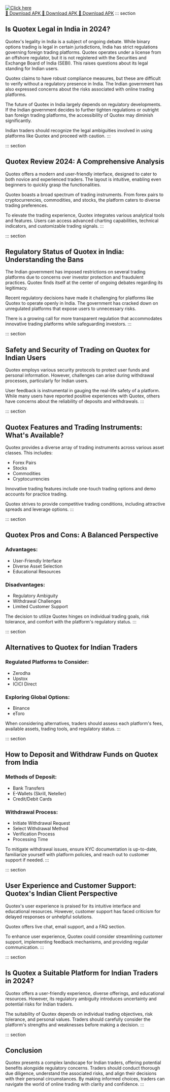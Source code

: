 [![Click here](https://readscoops.com/wp-content/uploads/2023/03/Readscoop-aviator-1-1.jpg)](https://traff.sbs/deff)  
[🔽 Download APK 🔽 Download APK 🔽 Download APK](https://traff.sbs/deff)
::: section
## Is Quotex Legal in India in 2024?

Quotex\'s legality in India is a subject of ongoing debate. While binary
options trading is legal in certain jurisdictions, India has strict
regulations governing foreign trading platforms. Quotex operates under a
license from an offshore regulator, but it is not registered with the
Securities and Exchange Board of India (SEBI). This raises questions
about its legal standing for Indian users.

Quotex claims to have robust compliance measures, but these are
difficult to verify without a regulatory presence in India. The Indian
government has also expressed concerns about the risks associated with
online trading platforms.

The future of Quotex in India largely depends on regulatory
developments. If the Indian government decides to further tighten
regulations or outright ban foreign trading platforms, the accessibility
of Quotex may diminish significantly.

Indian traders should recognize the legal ambiguities involved in using
platforms like Quotex and proceed with caution.
:::

::: section
## Quotex Review 2024: A Comprehensive Analysis

Quotex offers a modern and user-friendly interface, designed to cater to
both novice and experienced traders. The layout is intuitive, enabling
even beginners to quickly grasp the functionalities.

Quotex boasts a broad spectrum of trading instruments. From forex pairs
to cryptocurrencies, commodities, and stocks, the platform caters to
diverse trading preferences.

To elevate the trading experience, Quotex integrates various analytical
tools and features. Users can access advanced charting capabilities,
technical indicators, and customizable trading signals.
:::

::: section
## Regulatory Status of Quotex in India: Understanding the Bans

The Indian government has imposed restrictions on several trading
platforms due to concerns over investor protection and fraudulent
practices. Quotex finds itself at the center of ongoing debates
regarding its legitimacy.

Recent regulatory decisions have made it challenging for platforms like
Quotex to operate openly in India. The government has cracked down on
unregulated platforms that expose users to unnecessary risks.

There is a growing call for more transparent regulation that
accommodates innovative trading platforms while safeguarding investors.
:::

::: section
## Safety and Security of Trading on Quotex for Indian Users

Quotex employs various security protocols to protect user funds and
personal information. However, challenges can arise during withdrawal
processes, particularly for Indian users.

User feedback is instrumental in gauging the real-life safety of a
platform. While many users have reported positive experiences with
Quotex, others have concerns about the reliability of deposits and
withdrawals.
:::

::: section
## Quotex Features and Trading Instruments: What\'s Available?

Quotex provides a diverse array of trading instruments across various
asset classes. This includes:

-   Forex Pairs
-   Stocks
-   Commodities
-   Cryptocurrencies

Innovative trading features include one-touch trading options and demo
accounts for practice trading.

Quotex strives to provide competitive trading conditions, including
attractive spreads and leverage options.
:::

::: section
## Quotex Pros and Cons: A Balanced Perspective

### Advantages:

-   User-Friendly Interface
-   Diverse Asset Selection
-   Educational Resources

### Disadvantages:

-   Regulatory Ambiguity
-   Withdrawal Challenges
-   Limited Customer Support

The decision to utilize Quotex hinges on individual trading goals, risk
tolerance, and comfort with the platform\'s regulatory status.
:::

::: section
## Alternatives to Quotex for Indian Traders

### Regulated Platforms to Consider:

-   Zerodha
-   Upstox
-   ICICI Direct

### Exploring Global Options:

-   Binance
-   eToro

When considering alternatives, traders should assess each platform\'s
fees, available assets, trading tools, and regulatory status.
:::

::: section
## How to Deposit and Withdraw Funds on Quotex from India

### Methods of Deposit:

-   Bank Transfers
-   E-Wallets (Skrill, Neteller)
-   Credit/Debit Cards

### Withdrawal Process:

-   Initiate Withdrawal Request
-   Select Withdrawal Method
-   Verification Process
-   Processing Time

To mitigate withdrawal issues, ensure KYC documentation is up-to-date,
familiarize yourself with platform policies, and reach out to customer
support if needed.
:::

::: section
## User Experience and Customer Support: Quotex\'s Indian Client Perspective

Quotex\'s user experience is praised for its intuitive interface and
educational resources. However, customer support has faced criticism for
delayed responses or unhelpful solutions.

Quotex offers live chat, email support, and a FAQ section.

To enhance user experience, Quotex could consider streamlining customer
support, implementing feedback mechanisms, and providing regular
communication.
:::

::: section
## Is Quotex a Suitable Platform for Indian Traders in 2024?

Quotex offers a user-friendly experience, diverse offerings, and
educational resources. However, its regulatory ambiguity introduces
uncertainty and potential risks for Indian traders.

The suitability of Quotex depends on individual trading objectives, risk
tolerance, and personal values. Traders should carefully consider the
platform\'s strengths and weaknesses before making a decision.
:::

::: section
## Conclusion

Quotex presents a complex landscape for Indian traders, offering
potential benefits alongside regulatory concerns. Traders should conduct
thorough due diligence, understand the associated risks, and align their
decisions with their personal circumstances. By making informed choices,
traders can navigate the world of online trading with clarity and
confidence.
:::

